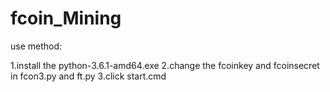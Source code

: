 # fcoin_Mining
use method:

1.install the python-3.6.1-amd64.exe
2.change the fcoinkey and fcoinsecret in fcon3.py and ft.py
3.click start.cmd
